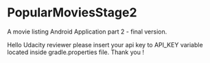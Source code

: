 # PopularMoviesStage2
A movie listing Android Application part 2 - final version.

Hello Udacity reviewer please insert your api key to API_KEY variable located inside gradle.properties file.
Thank you !
